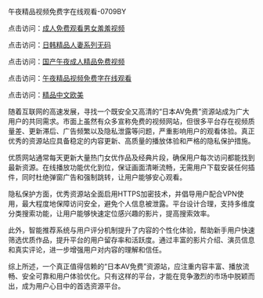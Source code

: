 午夜精品视频免费字在线观看-0709BY

点击访问：<a href="https://heiliaowt0d7p.pages.dev">成人免费观看男女羞羞视频</a>

点击访问：<a href="https://heiliaoga6s9v.pages.dev">日韩精品人妻系列无码</a>

点击访问：<a href="https://heiliaoow5kzm.pages.dev">国产午夜成人精品免费视频</a>

点击访问：<a href="https://heiliao2dmwwy.pages.dev">午夜精品视频免费字在线观看</a>

点击访问：<a href="https://heiliaowt0d7p.pages.dev">精品中文欧美</a>

随着互联网的高速发展，寻找一个既安全又高清的“日本AV免费”资源站成为广大用户的共同需求。市面上虽然有众多宣称免费的视频网站，但很多平台存在视频质量差、更新滞后、广告频繁以及隐私泄露等问题，严重影响用户的观看体验。真正优秀的资源站应具备稳定的内容更新、高质量的播放体验和严格的隐私保护措施。

优质网站通常每天更新大量热门女优作品及经典片段，确保用户每次访问都能找到最新资源。在线播放功能优化到位，保证画面清晰流畅，无需用户下载安装任何插件，同时杜绝弹窗广告和强制跳转，让用户能够安心观看。

隐私保护方面，优秀资源站全面启用HTTPS加密技术，并倡导用户配合VPN使用，最大程度地保障访问安全，避免个人信息被泄露。平台设计合理，支持多维度分类搜索功能，让用户能够快速定位感兴趣的影片，提高搜索效率。

此外，智能推荐系统与用户评分机制提升了内容的个性化体验，帮助新手用户快速筛选优质作品，提升平台的用户留存率和活跃度。通过丰富的影片介绍、演员信息和真实评论，进一步增强用户对内容的理解和信任。

综上所述，一个真正值得信赖的“日本AV免费”资源站，应注重内容丰富、播放流畅、安全可靠和用户体验优化。只有这样的平台，才能在竞争激烈的市场中脱颖而出，成为用户心目中的首选资源平台。

<span style="display:none;">[Canonical link]( https://github.com/yuyu23201/534102 ）</span>
